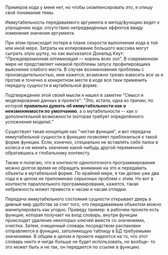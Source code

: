 Примеров кода у меня нет, но чтобы скомпенсировать это, я опишу своё понимание темы.

Иммутабельность передаваемого аргумента в метод/функцию ведет к упрощению кода: отсутствию непредвиденных эффектов ввиду изменения значения аргумента.

При этом происходит потеря в плане скорости выполнения кода в той или иной мере. Затраты на копирование большого массива могут сыграть злую шутку, но как высказался Дональд Кнут: "_Преждевременная оптимизация_ — корень всех зол". В современном мире не представляет никакой проблемы запуск профилировщика выяснение слабого места. В случае возникновения проблемы с производительностью, мне кажется, возможно трезво взвесить все за и против и точечно в конкретном месте в коде все таки применить передачу сущности в мутабельной форме.

Подтверждение этой своей мысли я нашел в заметке "Смысл и моделирование данных в проекте": "Это, кстати, одна из причин, по которой **правильно думать об иммутабельности как о неизменяемости по умолчанию**, а о мутабельности -- как о дополнительной возможности (которая требует определённого усложнения модели)."

Существует такая концепция как "чистая функция", и вот передача иммутабельной сущности в функцию позволяет приблизиться к такой форме функции. Если, конечно, специально не вставлять себе палки в колеса и не менять значение какой-нибудь другой переменной обратившись к глобальному контексту.

Также я полагаю, что в контексте однопоточного программирования можно долгое время не обращать внимание на это и передавать объекты в мутабельной форме. По крайней мере, я так делаю уже два года и в целом не припоминаю серьезных проблем с этим. Но вот в контексте параллельного программирования, кажется, такая небрежность может привести к часам и часам отладки.

Передача иммутабельного состояния сущности открывает дверь в дивный мир удобства за счет того, что передаваемым объектом можно манипулировать как угодно. Приведу пример: в рабочем проекте есть функция, которая получает на вход словарь, внутри функции происходит удаление некоторых ключей вместе со значениями, очистка. Затем, очищенный словарь посредством распаковки отправляется в функцию, заполняющую таблицу в БД требуемыми значениями. В общем и целом в проекте надеются на то, что этот словарь никто и нигде больше не будет использовать, но вообще- то это может быть и не так, он передается по ссылке в функцию.
